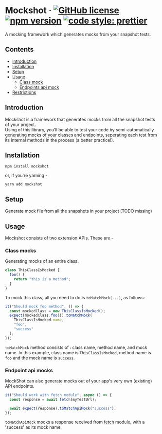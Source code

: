 # Mockshot &middot; [![GitHub license](https://img.shields.io/badge/license-MIT-blue.svg)](https://github.com/Iqoqo/mockshot/blob/master/LICENSE) [![npm version](https://img.shields.io/npm/v/mockshot.svg?style=flat)](https://www.npmjs.com/package/mockshot) [![code style: prettier](https://img.shields.io/badge/code_style-prettier-ff69b4.svg?style=flat-square)](https://github.com/prettier/prettier)

A mocking framework which generates mocks from your snapshot tests.

## Contents

* [Introduction](#introduction)
* [Installation](#installation)
* [Setup](#setup)
* [Usage](#usage)
  * [Class mock](#class-mocks)
  * [Endpoints api mock](#endpoint-api-mocks)
* [Restrictions](#restrictions)

## <a name=introduction>Introduction

Mockshot is a framework that generates mocks from all the snapshot tests of your project.  
Using of this library, you'll be able to test your code by semi-automatically generating mocks of your classes and endpoints, seperating each test from its internal methods in the process (a better practice!).

## Installation

`npm install mockshot`

or, if you're yarning -

`yarn add mockshot`

## Setup

Generate mock file from all the snapshots in your project (TODO missing)

## Usage

Mockshot consists of two extension APIs. These are -

### Class mocks

Generating mocks of an entire class.

```javascript
class ThisClassIsMocked {
  foo() {
    return "this is a method";
  }
}
```

To mock this class, all you need to do is `toMatchMock(...)`, as follows:

```javascript
it("Should mock foo method", () => {
  const mockedClass = new ThisClassIsMocked();
  expect(mockedClass.foo()).toMatchMock(
    ThisClassIsMocked.name,
    "foo",
    "success"
  );
});
```

`toMatchMock` method consists of : class name, method name, and mock name. In this example, class name is `ThisClassIsMocked`, method name is `foo` and the mock name is `success`.

### Endpoint api mocks

MockShot can also generate mocks out of your app's very own (existing) API endpoints.

```javascript
it("Should work with fetch module", async () => {
  const response = await fetch(myTestUrl);

  await expect(response).toMatchApiMock("success");
});
```

`toMatchApiMock` mocks a response received from [fetch](https://www.npmjs.com/package/node-fetch) module, with a 'success' as its mock name.
